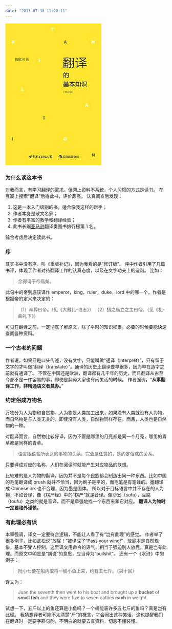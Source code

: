 ```yaml
---
date: "2013-07-30 11:20:11"
---
```


<img src='/_image/2013-07-30/18-55-47.jpg?width=160'>

### 为什么读这本书

对我而言，有学习翻译的需求。但网上资料不系统，个人习惯的方式是读书。
在豆瓣上搜索“翻译”后得此书，评价颇高。
认真调查后发现：

1. 这是一本入门级别的书，适合像我这样的新手；
2. 作者本身是散文名家；
3. 作者有丰富的教学和翻译经验；
4. 此书长踞[亚马逊](http://z.cn)翻译类图书排行榜第 1 名。

综合考虑后决定读此书。

### 序

其实书中没有序，叫《重版补记》，因为我看的是“修订版”。
序中作者引用了几篇书评，体现了作者对待翻译工作的认真态度，以及在文字功夫上的造诣。
比如：

> 余得请于帝焉矣。

此句中的帝到底该译作 emperor，king，ruler，duke，lord 中的哪一个。作者是根据帝的定义来决定的：

> （1）卒葬曰帝。（见《大戴礼-诰志》）
> （2）措之庙立之主曰帝。（见《礼-曲礼下》）

可见在翻译之前，一定彻底了解原文，除了平时的知识积累，必要的时候要能快速查阅各种资料。

### 一个古老的问题

作者说，如果只是口头传述，没有文字，只能叫做“通译（interpret）”，只有留于文字的才叫做“翻译（translate）”。通译的历史比翻译要早很多，因为早在造字之前就有通译了。
不管在中国还是欧洲，翻译都有几千年的历史，而且翻译从古至今都不是一件容易的事，即使是翻译大家也有闹笑话的时候。
作者强调，“**从事翻译工作，非精通语文者莫办。**”

### 约定俗成万物名

万物分为人为物和自然物。人为物是人类加工出来，如果没有人类就没有人为物，而自然物是与人类无关的，即使没有人类，自然物同样存在。而且，人类也是自然物的一种。

对翻译而言，自然物比较好译，因为不管是哪里的月亮都是同一个月亮，哪里的青草都是同样的青草。

> 语言跟语言所表达的事物的关系，完全是任意的，是约定俗成的关系。

只要译成对应的名称，人们在阅读时就能产生对应物品的联想。

比较难的是人为物的翻译，因为并不是每个民族都会制造出同一种东西。比如中国的毛笔翻译成 brush 就并不恰当，因为刷子是平的，而毛笔是有笔锋的。墨翻译成 Chinese ink 也不合理，因为墨是固体。
所以对于目标语言中并不存在的人为物，不如音译，像《楞严经》中的“楞严”就是音译。像沙发（sofa），豆腐（toufu）之类的就是音译，而不是牵强地找一个东西来和它对应。
**翻译人为物时一定要格外谨慎。**

### 有此理必有误

本章强调，译文一定要符合逻辑，不能让人看了有“岂有此理”的感觉。
作者举了很多例子，比如武松说“放屁！”被译成了“Pass your wind!”，放屁本是自然现象，基本不受人控制，这里译文用命令的语气，相当于强迫别人放屁，真是岂有此理。而原文中明显是“胡说”的意思，应当译为“bullshit”。
还有一个《水浒》中的例子：

> 阮小七便在船内取将一桶小鱼上来，约有五七斤。（第十回）

译文为：

> Juan the seventh then went to his boat and brought up a **bucket** of **small fish** and they were five to seven catties **each** in weight.

试想一下，五斤以上的鱼还算是小鱼吗？一个桶能装许多五七斤的鱼吗？真是岂有此理。
我猜想译者可能不太清楚“斤”的概念，才会闹出这种笑话。这也提醒我们在翻译时一定要字斟句酌，不明白的就要去查资料，切忌不懂装懂。
